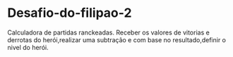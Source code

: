 # Desafio-do-filipao-2
Calculadora de partidas ranckeadas.
Receber os valores de vitorias e derrotas do herói,realizar uma subtração e
com base no resultado,definir o nivel do herói.
